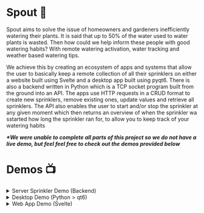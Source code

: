 # Spout :house_with_garden:
Spout aims to solve the issue of homeowners and gardeners inefficiently watering their plants. It is said that up to 50% of the water used to water plants is wasted. Then how could we help inform these people with good watering habits? With remote watering activation, water tracking and weather based watering tips.

We achieve this by creating an ecosystem of apps and systems that allow the user to basically keep a remote collection of all their sprinklers on either a website built using Svelte and a desktop app built using pyqt6. There is also a backend written in Python which is a TCP socket program built from the ground into an API. The apps use HTTP requests in a CRUD format to create new sprinklers, remove existing ones, update values and retrieve all sprinklers. The API also enables the user to start and/or stop the sprinkler at any given moment which then returns an overview of when the sprinkler wa sstarted how long the sprinkler ran for, to allow you to keep track of your watering habits

<b><i>*We were unable to complete all parts of this project so we do not have a live demo, but feel feel free to check out the demos provided below</i></b>

# Demos :tv:

<details>
  <summary>Server Sprinkler Demo (Backend)</summary>
  <img src="gifs and screenshots/client.gif" alt="A GIF of the server interactions" height="450">
  <img src="gifs and screenshots/server.gif" alt="A GIF of the server interactions" height="450">
</details>

<details>
  <summary>Desktop Demo (Python > qt6)</summary>
  <img src="gifs and screenshots/desktop.gif" alt="A GIF of the desktop app" height="450">
</details>

<details>
  <summary>Web App Demo (Svelte)</summary>
  <img src="gifs and screenshots/webapp.gif" alt="A GIF of the web app" height="450">
</details>
